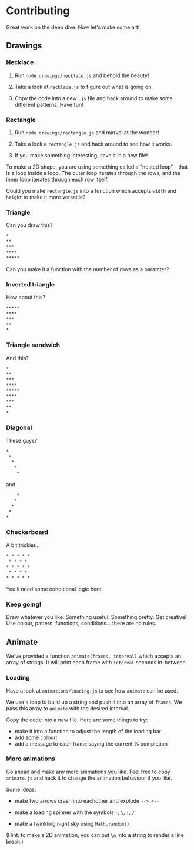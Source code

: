 # Contributing

Great work on the deep dive. Now let's make some art!

## Drawings

### Necklace

1. Run `node drawings/necklace.js` and behold the beauty!

1. Take a look at `necklace.js` to figure out what is going on.

1. Copy the code into a new `.js` file and hack around to make some different
   patterns. Have fun!

### Rectangle

1. Run `node drawings/rectangle.js` and marvel at the wonder!

1. Take a look a `rectangle.js` and hack around to see how it works.

1. If you make something interesting, save it in a new file!

To make a 2D shape, you are using something called a "nested loop" - that is a
loop inside a loop. The outer loop iterates through the rows, and the inner loop
iterates through each row itself.

Could you make `rectangle.js` into a function which accepts `width` and `height`
to make it more versatile?

### Triangle

Can you draw this?

```txt
*
**
***
****
*****
```

Can you make it a function with the number of rows as a paramter?

### Inverted triangle

How about this?

```txt
*****
****
***
**
*
```

### Triangle sandwich

And this?

```txt
*
**
***
****
*****
****
***
**
*
```

### Diagonal

These guys?

```txt
*
 *
  *
   *
    *
```

and

```txt
    *
   *
  *
 *
*
```

### Checkerboard

A bit trickier...

```txt
* * * * *
 * * * *
* * * * *
 * * * *
* * * * *
```

You'll need some conditional logic here.

### Keep going!

Draw whatever you like. Something useful. Something pretty. Get creative! Use
colour, pattern, functions, conditions... there are no rules.

## Animate

We've provided a function `animate(frames, interval)` which accepts an array of
strings. It will print each frame with `interval` seconds in-between.

### Loading

Have a look at `animations/loading.js` to see how `animate` can be used.

We use a loop to build up a string and push it into an array of `frames`. We
pass this array to `animate` with the desired interval.

Copy the code into a new file. Here are some things to try:

- make it into a function to adjust the length of the loading bar
- add some colour!
- add a message to each frame saying the current % completion

### More animations

Go ahead and make any more animations you like. Feel free to copy `animate.js`
and hack it to change the animation behaviour if you like.

Some ideas:

- make two arrows crash into eachother and explode `--> <--`

- make a loading spinner with the symbols `-`, `\`, `|`, `/`

- make a twinkling night sky using `Math.random()`

(Hint: to make a 2D animation, you can put `\n` into a string to render a line
break.)
